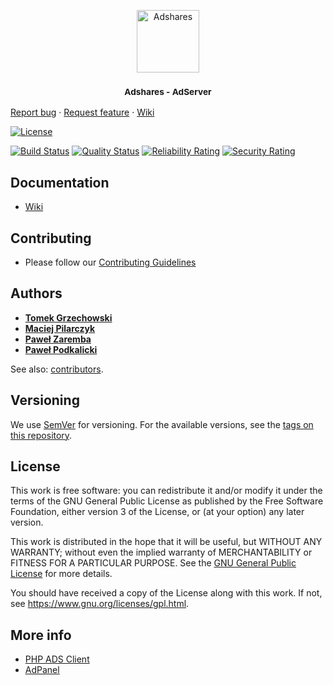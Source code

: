 <p align="center">
    <a href="https://adshares.net/" target="_blank">
        <img src="https://adshares.net/logos/ads.svg" alt="Adshares" width="100" height="100">
    </a>
    <h3 align="center"><small>Adshares - AdServer</small></h3>
    <a href="https://github.com/adshares/adserver/issues/new?template=bug_report.md&labels=Bug">Report bug</a>
    ·
    <a href="https://github.com/adshares/adserver/issues/new?template=feature_request.md&labels=New%20Feature">Request feature</a>
    ·
    <a href="https://github.com/adshares/adserver/wiki">Wiki</a>
</p>

[![License](https://img.shields.io/badge/license-GPL_v3+-blue.svg?style=for-the-badge)](LICENSE)

[![Build Status](https://travis-ci.org/adshares/adserver.svg?branch=master)](https://travis-ci.org/adshares/adserver "Master")
[![Quality Status](https://sonarcloud.io/api/project_badges/measure?project=adshares-adserver&metric=alert_status)](https://sonarcloud.io/dashboard?id=adshares-adserver "Master")
[![Reliability Rating](https://sonarcloud.io/api/project_badges/measure?project=adshares-adserver&metric=reliability_rating)](https://sonarcloud.io/dashboard?id=adshares-adserver)
[![Security Rating](https://sonarcloud.io/api/project_badges/measure?project=adshares-adserver&metric=security_rating)](https://sonarcloud.io/dashboard?id=adshares-adserver)

## Documentation

- [Wiki](https://github.com/adshares/adserver/wiki)

## Contributing

- Please follow our [Contributing Guidelines](docs/CONTRIBUTING.md)

## Authors

- **[Tomek Grzechowski](https://github.com/picostocks)**
- **[Maciej Pilarczyk](https://github.com/m-pilarczyk)**
- **[Paweł Zaremba](https://github.com/pawzar)**
- **[Paweł Podkalicki](https://github.com/PawelPodkalicki)**

See also: [contributors](https://github.com/adshares/adserver/contributors).

## Versioning

We use [SemVer](http://semver.org/) for versioning.
For the available versions, see the [tags on this repository](https://github.com/adshares/adserver/tags). 

## License

This work is free software: you can redistribute it and/or modify
it under the terms of the GNU General Public License as published by
the Free Software Foundation, either version 3 of the License, or
(at your option) any later version.

This work is distributed in the hope that it will be useful,
but WITHOUT ANY WARRANTY; without even the implied warranty of
MERCHANTABILITY or FITNESS FOR A PARTICULAR PURPOSE. See the
[GNU General Public License](LICENSE) for more details.

You should have received a copy of the License along with this work.
If not, see <https://www.gnu.org/licenses/gpl.html>.

## More info

- [PHP ADS Client](https://github.com/adshares/adserver-php-client)
- [AdPanel](https://github.com/adshares/adpanel)
